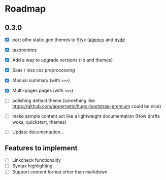 # Roadmap

## 0.3.0

- [x] port othe static gen themes to Styx ([agency](http://themes.gohugo.io/agency/) and [hyde](https://github.com/poole/hyde)
- [x] taxonomies
- [x] Add a way to upgrade versions (lib and themes)
- [x] Saas / less css preprocessing
- [x] Manual summary (with `>>>`)
- [x] Multi-pages pages (with `<<<`)
- [ ] polishing default theme (something like https://github.com/appernetic/hugo-bootstrap-premium could be nice)
- [ ] make sample content act like a lightweight documentation (How drafts woks, quickstart, themes)
- [ ] Update documentation...


## Features to implement

- [ ] Linkcheck functionality
- [ ] Syntax highlighting
- [ ] Support content format other than markdown
